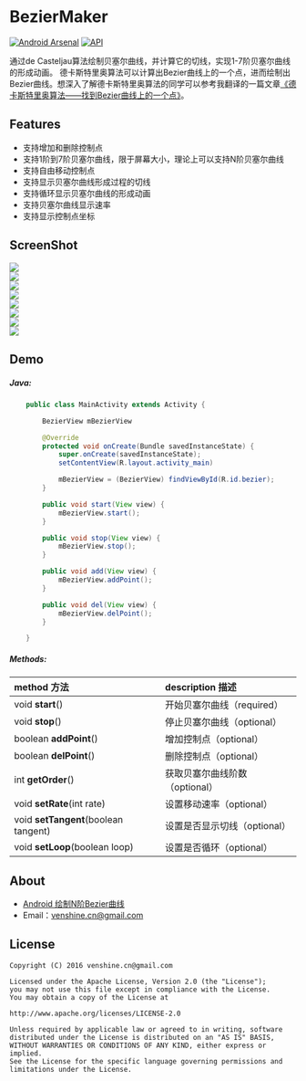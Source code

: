 # BezierMaker  

[![Android Arsenal](https://img.shields.io/badge/Android%20Arsenal-BezierMaker-green.svg?style=true)](https://android-arsenal.com/details/1/3852)    [![API](https://img.shields.io/badge/API-14%2B-brightgreen.svg?style=flat)](https://android-arsenal.com/api?level=14)  

通过de Casteljau算法绘制贝塞尔曲线，并计算它的切线，实现1-7阶贝塞尔曲线的形成动画。
德卡斯特里奥算法可以计算出Bezier曲线上的一个点，进而绘制出Bezier曲线。想深入了解德卡斯特里奥算法的同学可以参考我翻译的一篇文章[《德卡斯特里奥算法——找到Bezier曲线上的一个点》](http://blog.csdn.net/venshine/article/details/51750906)。

Features
--
* 支持增加和删除控制点
* 支持1阶到7阶贝塞尔曲线，限于屏幕大小，理论上可以支持N阶贝塞尔曲线
* 支持自由移动控制点
* 支持显示贝塞尔曲线形成过程的切线
* 支持循环显示贝塞尔曲线的形成动画
* 支持贝塞尔曲线显示速率
* 支持显示控制点坐标

ScreenShot
--
![](https://github.com/venshine/BezierMaker/blob/master/screenshot/1.gif)
<br/>
![](https://github.com/venshine/BezierMaker/blob/master/screenshot/2.gif)
<br/>
![](https://github.com/venshine/BezierMaker/blob/master/screenshot/3.gif)
<br/>
![](https://github.com/venshine/BezierMaker/blob/master/screenshot/4.gif)
<br/>
![](https://github.com/venshine/BezierMaker/blob/master/screenshot/5.gif)
<br/>
![](https://github.com/venshine/BezierMaker/blob/master/screenshot/6.gif)
<br/>
![](https://github.com/venshine/BezierMaker/blob/master/screenshot/7.gif)
<br/>
![](https://github.com/venshine/BezierMaker/blob/master/screenshot/8.gif)
<br/>

Demo
--

##### Java:
```Java
    public class MainActivity extends Activity {

        BezierView mBezierView

        @Override
        protected void onCreate(Bundle savedInstanceState) {
            super.onCreate(savedInstanceState);
            setContentView(R.layout.activity_main)

            mBezierView = (BezierView) findViewById(R.id.bezier);
        }

        public void start(View view) {
            mBezierView.start();
        }

        public void stop(View view) {
            mBezierView.stop();
        }

        public void add(View view) {
            mBezierView.addPoint();
        }

        public void del(View view) {
            mBezierView.delPoint();
        }

    }
```

##### Methods:
| method 方法          | description 描述 |
|:---				 |:---|
| void **start**()  	     | 开始贝塞尔曲线（required） |
| void **stop**()	     | 停止贝塞尔曲线（optional） |
| boolean **addPoint**() 	     | 增加控制点（optional） |
| boolean **delPoint**() 	     | 删除控制点（optional） |
| int **getOrder**() 	     | 获取贝塞尔曲线阶数（optional） |
| void **setRate**(int rate) 	     | 设置移动速率（optional） |
| void **setTangent**(boolean tangent)  	     | 设置是否显示切线（optional） |
| void **setLoop**(boolean loop)  	     | 设置是否循环（optional） |


About
--
* [Android 绘制N阶Bezier曲线](http://blog.csdn.net/venshine/article/details/51758841)
* Email：venshine.cn@gmail.com

License
--
    Copyright (C) 2016 venshine.cn@gmail.com

    Licensed under the Apache License, Version 2.0 (the "License");
    you may not use this file except in compliance with the License.
    You may obtain a copy of the License at

    http://www.apache.org/licenses/LICENSE-2.0

    Unless required by applicable law or agreed to in writing, software
    distributed under the License is distributed on an "AS IS" BASIS,
    WITHOUT WARRANTIES OR CONDITIONS OF ANY KIND, either express or implied.
    See the License for the specific language governing permissions and
    limitations under the License.

